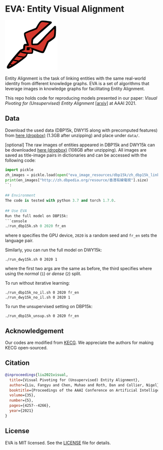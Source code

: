 # EVA: Entity Visual Alignment

![EVA logo](misc/EVA_logo.png)

Entity Alignment is the task of linking entities with the same real-world identity from different knowledge graphs. EVA is a set of algorithms that leverage images in knowledge graphs for facilitating Entity Alignment.

This repo holds code for reproducing models presented in our paper: *Visual Pivoting for (Unsupervised) Entity Alignment* [\[arxiv\]](https://arxiv.org/pdf/2009.13603.pdf) at AAAI 2021.


## Data

Download the used data (DBP15k, DWY15 along with precomputed features) from [here (dropbox)](https://www.dropbox.com/sh/5jteio17gfzp3xc/AACeXmsMEYts0O5_0Cuva7lPa?dl=0) (1.3GB after unzipping) and place under `data/`. 

[optional] The raw images of entities appeared in DBP15k and DWY15k can be downloaded [here (dropbox)](https://www.dropbox.com/sh/rnvtnjhymbu8wh0/AACONryOmrNvoCkir2R8Dwxha?dl=0) (108GB after unzipping). All images are saved as title-image pairs in dictionaries and can be accessed with the following code:
```python
import pickle
zh_images = pickle.load(open("eva_image_resources/dbp15k/zh_dbp15k_link_img_dict_full.pkl",'rb'))
print(en_images["http://zh.dbpedia.org/resource/香港有線電視"].size)
``:

## Environment
The code is tested with python 3.7 and torch 1.7.0.

## Use EVA
Run the full model on DBP15k:
```console
./run_dbp15k.sh 0 2020 fr_en
```
where `0` specifies the GPU device, `2020` is a random seed and `fr_en` sets the language pair.

Similarly, you can run the full model on DWY15k:
```console
./run_dwy15k.sh 0 2020 1
```
where the first two args are the same as before, the third specifies where using the *normal* (`1`) or *dense* (`2`) split.

To run without iterative learning:
```console
./run_dbp15k_no_il.sh 0 2020 fr_en
./run_dwy15k_no_il.sh 0 2020 1
```

To run the unsupervised setting on DBP15k:
```console
./run_dbp15k_unsup.sh 0 2020 fr_en
```

## Acknowledgement
Our codes are modified from [KECG](https://github.com/THU-KEG/KECG). We appreciate the authors for making KECG open-sourced.

## Citation
```bibtex
@inproceedings{liu2021visual,
  title={Visual Pivoting for (Unsupervised) Entity Alignment},
  author={Liu, Fangyu and Chen, Muhao and Roth, Dan and Collier, Nigel},
  booktitle={Proceedings of the AAAI Conference on Artificial Intelligence},
  volume={35},
  number={5},
  pages={4257--4266},
  year={2021}
}
```

## License
EVA is MIT licensed. See the [LICENSE](LICENSE) file for details.
